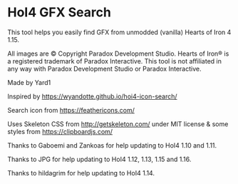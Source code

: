 # HoI4 GFX Search

This tool helps you easily find GFX from unmodded (vanilla) Hearts of Iron 4 1.15.

All images are © Copyright Paradox Development Studio. Hearts of Iron® is a registered trademark of Paradox Interactive. This tool is not affiliated in any way with Paradox Development Studio or Paradox Interactive.

Made by Yard1

Inspired by https://wyandotte.github.io/hoi4-icon-search/

Search icon from https://feathericons.com/

Uses Skeleton CSS from http://getskeleton.com/ under MIT license & some styles from https://clipboardjs.com/

Thanks to Gaboemi and Zankoas for help updating to HoI4 1.10 and 1.11.

Thanks to JPG for help updating to HoI4 1.12, 1.13, 1.15 and 1.16.

Thanks to hildagrim for help updating to HoI4 1.14.
